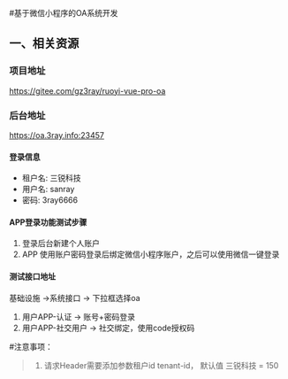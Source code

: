 #基于微信小程序的OA系统开发
## 一、相关资源
### 项目地址
https://gitee.com/gz3ray/ruoyi-vue-pro-oa
### 后台地址
https://oa.3ray.info:23457
#### 登录信息
* 租户名: 三锐科技
* 用户名: sanray
* 密码: 3ray6666

#### APP登录功能测试步骤
1. 登录后台新建个人账户
2. APP 使用账户密码登录后绑定微信小程序账户，之后可以使用微信一键登录

#### 测试接口地址
基础设施 ->系统接口 -> 下拉框选择oa
1. 用户APP-认证 -> 账号+密码登录 
2. 用户APP-社交用户 -> 社交绑定，使用code授权码 


#注意事项：
> 1. 请求Header需要添加参数租户id tenant-id， 默认值 三锐科技 = 150

